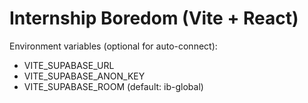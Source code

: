 # Internship Boredom (Vite + React)

Environment variables (optional for auto-connect):
- VITE_SUPABASE_URL
- VITE_SUPABASE_ANON_KEY
- VITE_SUPABASE_ROOM (default: ib-global)
